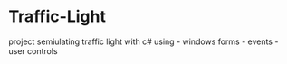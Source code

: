 # Traffic-Light
 project semiulating traffic light with c# using - windows forms - events - user controls 
